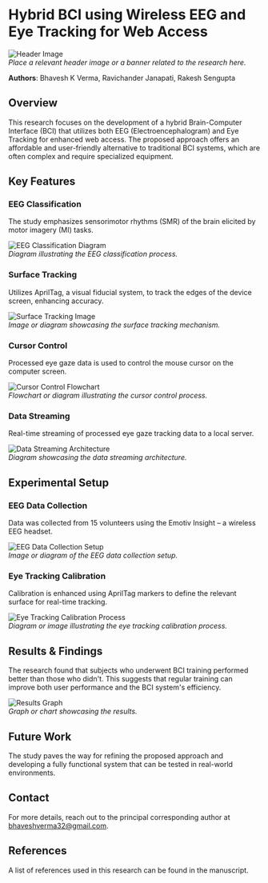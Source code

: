 # Hybrid BCI using Wireless EEG and Eye Tracking for Web Access

![Header Image](path/to/header_image.jpg)  
*Place a relevant header image or a banner related to the research here.*

**Authors**: Bhavesh K Verma, Ravichander Janapati, Rakesh Sengupta

## Overview
This research focuses on the development of a hybrid Brain-Computer Interface (BCI) that utilizes both EEG (Electroencephalogram) and Eye Tracking for enhanced web access. The proposed approach offers an affordable and user-friendly alternative to traditional BCI systems, which are often complex and require specialized equipment.

## Key Features

### EEG Classification
The study emphasizes sensorimotor rhythms (SMR) of the brain elicited by motor imagery (MI) tasks.

![EEG Classification Diagram](path/to/eeg_classification_diagram.jpg)  
*Diagram illustrating the EEG classification process.*

### Surface Tracking
Utilizes AprilTag, a visual fiducial system, to track the edges of the device screen, enhancing accuracy.

![Surface Tracking Image](path/to/surface_tracking_image.jpg)  
*Image or diagram showcasing the surface tracking mechanism.*

### Cursor Control
Processed eye gaze data is used to control the mouse cursor on the computer screen.

![Cursor Control Flowchart](path/to/cursor_control_flowchart.jpg)  
*Flowchart or diagram illustrating the cursor control process.*

### Data Streaming
Real-time streaming of processed eye gaze tracking data to a local server.

![Data Streaming Architecture](path/to/data_streaming_architecture.jpg)  
*Diagram showcasing the data streaming architecture.*

## Experimental Setup

### EEG Data Collection
Data was collected from 15 volunteers using the Emotiv Insight – a wireless EEG headset.

![EEG Data Collection Setup](path/to/eeg_data_collection_setup.jpg)  
*Image or diagram of the EEG data collection setup.*

### Eye Tracking Calibration
Calibration is enhanced using AprilTag markers to define the relevant surface for real-time tracking.

![Eye Tracking Calibration Process](path/to/eye_tracking_calibration.jpg)  
*Diagram or image illustrating the eye tracking calibration process.*

## Results & Findings
The research found that subjects who underwent BCI training performed better than those who didn't. This suggests that regular training can improve both user performance and the BCI system's efficiency.

![Results Graph](path/to/results_graph.jpg)  
*Graph or chart showcasing the results.*

## Future Work
The study paves the way for refining the proposed approach and developing a fully functional system that can be tested in real-world environments.

## Contact
For more details, reach out to the principal corresponding author at [bhaveshverma32@gmail.com](mailto:bhaveshverma32@gmail.com).

## References
A list of references used in this research can be found in the manuscript.
